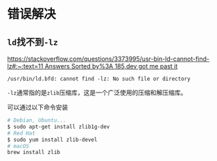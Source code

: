 # 错误解决
<p id="eUj6YvqRHdtjadvt2WaHEe">

## `ld`找不到`-lz`

</p>


<p id="nhSvWBW3krWN6VRk2pYpt5">

[https://stackoverflow.com/questions/3373995/usr-bin-ld-cannot-find-lz#:~:text=11 Answers Sorted by%3A 185,dev got me past it](<https://stackoverflow.com/questions/3373995/usr-bin-ld-cannot-find-lz#:~:text=11 Answers Sorted by: 185,dev got me past it>)

</p>


<p id="xhihYJwEDdENH7jRwtkm3M">

```text
/usr/bin/ld.bfd: cannot find -lz: No such file or directory
```


</p>


<p id="3nn5VweeZtRbj8NekZeiJy">

`-lz`通常指的是`zlib`压缩库，这是一个广泛使用的压缩和解压缩库。

</p>


<p id="qdgo1bvZZqxjGqtUhDdtoy">

可以通过以下命令安装

</p>


<p id="wJ2beJkxWAeN2k48CRXkYi">

```Bash
# Debian, Ubuntu...
$ sudo apt-get install zlib1g-dev
# Red Hat
$ sudo yum install zlib-devel
# macOS
brew install zlib
```


</p>


<p id="gCWqKWunhc1bURhKXxLuPd">



</p>


